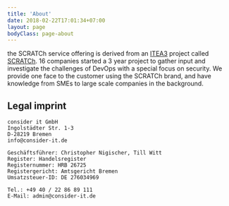 ```yaml
---
title: 'About'
date: 2018-02-22T17:01:34+07:00
layout: page
bodyClass: page-about
---
```


the SCRATCh service offering is derived from an <a href="https://itea3.org" target="_blank">ITEA3</a> project called <a href="https://www.scratch-itea3.eug" target="_blank">SCRATCh</a>. 16 companies started a 3 year project to gather input and investigate the challenges of DevOps with a special focus on security. We provide one face to the customer using the SCRATCh brand, and have knowledge from SMEs to large scale companies in the background.



## Legal imprint


    consider it GmbH
    Ingolstädter Str. 1-3
    D-28219 Bremen
    info@consider-it.de

    Geschäftsführer: Christopher Nigischer, Till Witt
    Register: Handelsregister
    Registernummer: HRB 26725
    Registergericht: Amts­ge­richt Bre­men
    Umsatzsteuer-ID: DE 276034969
 
    Tel.: +49 40 / 22 86 89 111
    E-Mail: admin@consider-it.de
